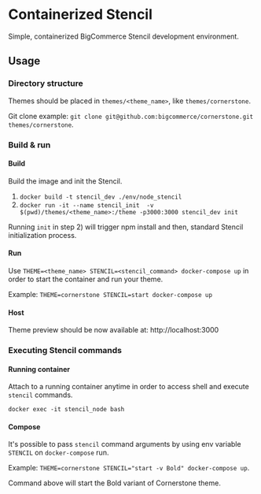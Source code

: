 # Containerized Stencil

Simple, containerized BigCommerce Stencil development environment.

## Usage

### Directory structure

Themes should be placed in `themes/<theme_name>`, like `themes/cornerstone`.

Git clone example: `git clone git@github.com:bigcommerce/cornerstone.git themes/cornerstone`.

### Build & run

#### Build

Build the image and init the Stencil.

1) `docker build -t stencil_dev ./env/node_stencil`
2) `docker run -it --name stencil_init  -v $(pwd)/themes/<theme_name>:/theme -p3000:3000 stencil_dev init`

Running `init` in step 2) will trigger npm install and then, standard Stencil initialization process.

#### Run

Use `THEME=<theme_name> STENCIL=<stencil_command> docker-compose up` in order to start the container and run your theme. 

Example: `THEME=cornerstone STENCIL=start docker-compose up`

#### Host

Theme preview should be now available at: http://localhost:3000

### Executing Stencil commands

#### Running container

Attach to a running container anytime in order to access shell and execute `stencil` commands.

`docker exec -it stencil_node bash` 

#### Compose

It's possible to pass `stencil` command arguments by using env variable `STENCIL` on `docker-compose` run.

Example: `THEME=cornerstone STENCIL="start -v Bold" docker-compose up`.

Command above will start the Bold variant of Cornerstone theme. 